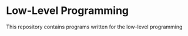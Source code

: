 # 		Low-Level Programming
  This repository contains programs written for the low-level programming
